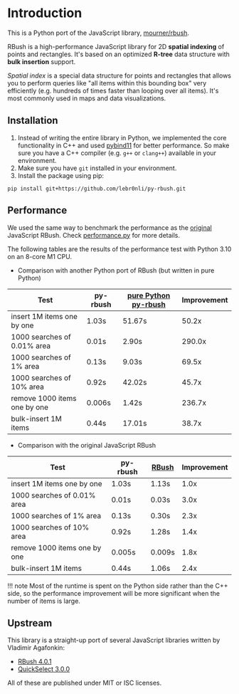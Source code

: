 # Introduction

This is a Python port of the JavaScript library, [mourner/rbush](https://github.com/mourner/rbush).

RBush is a high-performance JavaScript library for 2D **spatial indexing** of points and rectangles.
It's based on an optimized **R-tree** data structure with **bulk insertion** support.

*Spatial index* is a special data structure for points and rectangles
that allows you to perform queries like "all items within this bounding box" very efficiently
(e.g. hundreds of times faster than looping over all items).
It's most commonly used in maps and data visualizations.

## Installation

1. Instead of writing the entire library in Python, we implemented the core functionality in C++ and used [pybind11](https://github.com/pybind/pybind11) for better performance. So make sure you have a C++ compiler (e.g. `g++` or `clang++`) available in your environment.
2. Make sure you have `git` installed in your environment.
3. Install the package using pip:
```shell
pip install git+https://github.com/lebr0nli/py-rbush.git
```

## Performance

We used the same way to benchmark the performance as the [original](https://github.com/mourner/rbush/blob/main/bench/perf.js) JavaScript RBush. Check [performance.py](https://github.com/lebr0nli/py-rbush/blob/main/benchmarks/performance.py) for more details.

The following tables are the results of the performance test with Python 3.10 on an 8-core M1 CPU.

- Comparison with another Python port of RBush (but written in pure Python)

Test                         | py-rbush  | [pure Python py-rbush](https://github.com/parietal-io/py-rbush) | Improvement
---------------------------- | ------ | ------ | ----
insert 1M items one by one   | 1.03s  | 51.67s | 50.2x
1000 searches of 0.01% area  | 0.01s  | 2.90s  | 290.0x
1000 searches of 1% area     | 0.13s  | 9.03s  | 69.5x
1000 searches of 10% area    | 0.92s  | 42.02s | 45.7x
remove 1000 items one by one | 0.006s | 1.42s  | 236.7x
bulk-insert 1M items         | 0.44s  | 17.01s | 38.7x

- Comparison with the original JavaScript RBush

Test                         | py-rbush  | [RBush](https://github.com/mourner/rbush) | Improvement
---------------------------- | ------ | ------ | ----
insert 1M items one by one   | 1.03s  | 1.13s  | 1.0x
1000 searches of 0.01% area  | 0.01s  | 0.03s  | 3.0x
1000 searches of 1% area     | 0.13s  | 0.30s  | 2.3x
1000 searches of 10% area    | 0.92s  | 1.28s  | 1.4x
remove 1000 items one by one | 0.005s | 0.009s | 1.8x
bulk-insert 1M items         | 0.44s  | 1.06s  | 2.4x

!!! note
    Most of the runtime is spent on the Python side rather than the C++ side, so the performance improvement will be more significant when the number of items is large.

## Upstream

This library is a straight-up port of several JavaScript libraries written by Vladimir Agafonkin:

- [RBush 4.0.1](https://github.com/mourner/rbush)
- [QuickSelect 3.0.0](https://github.com/mourner/quickselect)

All of these are published under MIT or ISC licenses.
